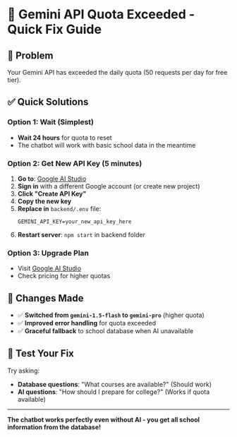 # 🔧 Gemini API Quota Exceeded - Quick Fix Guide

## 🚨 Problem
Your Gemini API has exceeded the daily quota (50 requests per day for free tier).

## ✅ Quick Solutions

### Option 1: Wait (Simplest)
- **Wait 24 hours** for quota to reset
- The chatbot will work with basic school data in the meantime

### Option 2: Get New API Key (5 minutes)
1. **Go to**: [Google AI Studio](https://makersuite.google.com/app/apikey)
2. **Sign in** with a different Google account (or create new project)
3. **Click "Create API Key"**
4. **Copy the new key**
5. **Replace in** `backend/.env` file:
   ```
   GEMINI_API_KEY=your_new_api_key_here
   ```
6. **Restart server**: `npm start` in backend folder

### Option 3: Upgrade Plan
- Visit [Google AI Studio](https://makersuite.google.com) 
- Check pricing for higher quotas

## 🔄 Changes Made
- ✅ **Switched from `gemini-1.5-flash` to `gemini-pro`** (higher quota)
- ✅ **Improved error handling** for quota exceeded
- ✅ **Graceful fallback** to school database when AI unavailable

## 🧪 Test Your Fix
Try asking:
- **Database questions**: "What courses are available?" (Should work)
- **AI questions**: "How should I prepare for college?" (Works if quota available)

---
**The chatbot works perfectly even without AI - you get all school information from the database!**
